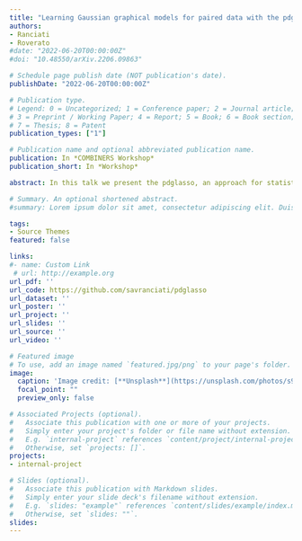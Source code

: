 ```yaml
---
title: "Learning Gaussian graphical models for paired data with the pdglasso"
authors:
- Ranciati
- Roverato
#date: "2022-06-20T00:00:00Z"
#doi: "10.48550/arXiv.2206.09863"

# Schedule page publish date (NOT publication's date).
publishDate: "2022-06-20T00:00:00Z"

# Publication type.
# Legend: 0 = Uncategorized; 1 = Conference paper; 2 = Journal article;
# 3 = Preprint / Working Paper; 4 = Report; 5 = Book; 6 = Book section;
# 7 = Thesis; 8 = Patent
publication_types: ["1"]

# Publication name and optional abbreviated publication name.
publication: In *COMBINERS Workshop*
publication_short: In *Workshop*

abstract: In this talk we present the pdglasso, an approach for statistical inference with Gaussian graphical models on paired data, that is when there are exactly two dependent groups and the interest lies on learning the two networks together with their across-graph association structure. The modeling framework contains coloured graphical models and, more precisely, a subfamily of RCON models suited to deal with paired data. Algorithmic implementation, relevant submodels, and maximum likelihood estimates are discussed. We also illustrate the associated R package 'pdglasso', its main contents and usage. Results on simulated and real-data environments are discussed at the end.

# Summary. An optional shortened abstract.
#summary: Lorem ipsum dolor sit amet, consectetur adipiscing elit. Duis posuere tellus ac convallis placerat. Proin tincidunt magna sed ex sollicitudin condimentum.

tags:
- Source Themes
featured: false

links:
#- name: Custom Link
 # url: http://example.org
url_pdf: ''
url_code: https://github.com/savranciati/pdglasso
url_dataset: ''
url_poster: ''
url_project: ''
url_slides: ''
url_source: ''
url_video: ''

# Featured image
# To use, add an image named `featured.jpg/png` to your page's folder. 
image:
  caption: 'Image credit: [**Unsplash**](https://unsplash.com/photos/s9CC2SKySJM)'
  focal_point: ""
  preview_only: false

# Associated Projects (optional).
#   Associate this publication with one or more of your projects.
#   Simply enter your project's folder or file name without extension.
#   E.g. `internal-project` references `content/project/internal-project/index.md`.
#   Otherwise, set `projects: []`.
projects:
- internal-project

# Slides (optional).
#   Associate this publication with Markdown slides.
#   Simply enter your slide deck's filename without extension.
#   E.g. `slides: "example"` references `content/slides/example/index.md`.
#   Otherwise, set `slides: ""`.
slides:
---
```


